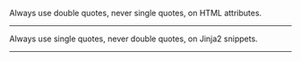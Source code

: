 Always use double quotes, never single quotes, on HTML attributes.

---

Always use single quotes, never double quotes, on Jinja2 snippets.

---
